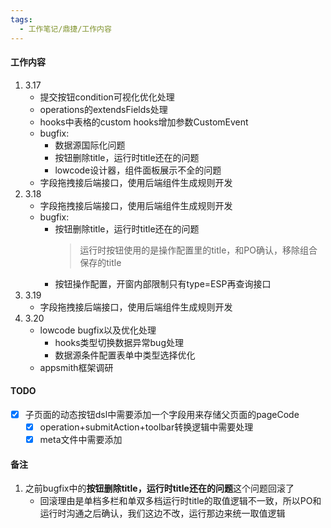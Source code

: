 ```yaml
---
tags:
  - 工作笔记/鼎捷/工作内容
---
```

#### 工作内容
1. 3.17
	- 提交按钮condition可视化优化处理
	- operations的extendsFields处理
	- hooks中表格的custom hooks增加参数CustomEvent
	- bugfix:
		- 数据源国际化问题
		- 按钮删除title，运行时title还在的问题
		- lowcode设计器，组件面板展示不全的问题
	- 字段拖拽接后端接口，使用后端组件生成规则开发
2. 3.18
	- 字段拖拽接后端接口，使用后端组件生成规则开发
	- bugfix:
		- 按钮删除title，运行时title还在的问题
		  > 运行时按钮使用的是操作配置里的title，和PO确认，移除组合保存的title
		- 按钮操作配置，开窗内部限制只有type=ESP再查询接口
3. 3.19
	- 字段拖拽接后端接口，使用后端组件生成规则开发
4. 3.20
	- lowcode bugfix以及优化处理
		- hooks类型切换数据异常bug处理
		- 数据源条件配置表单中类型选择优化
	- appsmith框架调研

#### TODO
- [x] 子页面的动态按钮dsl中需要添加一个字段用来存储父页面的pageCode
	- [x] operation+submitAction+toolbar转换逻辑中需要处理
	- [x] meta文件中需要添加

#### 备注
1. 之前bugfix中的**按钮删除title，运行时title还在的问题**这个问题回滚了
	- 回滚理由是单档多栏和单双多档运行时title的取值逻辑不一致，所以PO和运行时沟通之后确认，我们这边不改，运行那边来统一取值逻辑